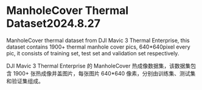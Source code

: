 # ManholeCover Thermal Dataset2024.8.27
ManholeCover thermal dataset from DJI Mavic 3 Thermal Enterprise, this dataset contains 1900+ thermal manhole cover pics, 640*640pixel every pic, it consists of training set, test set and validation set respectively. 

DJI Mavic 3 Thermal Enterprise 的 ManholeCover 热成像数据集，该数据集包含 1900+ 张热成像井盖图片，每张图片 640*640 像素，分别由训练集、测试集和验证集组成。
